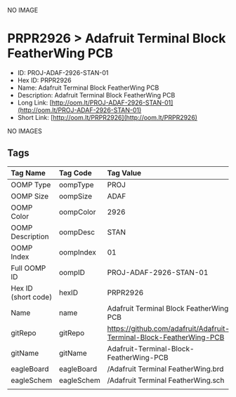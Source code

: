 


  
NO IMAGE  
# PRPR2926 > Adafruit Terminal Block FeatherWing PCB

- ID: PROJ-ADAF-2926-STAN-01
- Hex ID: PRPR2926
- Name: Adafruit Terminal Block FeatherWing PCB
- Description: Adafruit Terminal Block FeatherWing PCB
- Long Link: [http://oom.lt/PROJ-ADAF-2926-STAN-01](http://oom.lt/PROJ-ADAF-2926-STAN-01)
- Short Link: [http://oom.lt/PRPR2926](http://oom.lt/PRPR2926)
  
NO IMAGES  
## Tags
  

|Tag Name|Tag Code|Tag Value|
| :--- | :--- | :--- |
|OOMP Type|oompType|PROJ|
|OOMP Size|oompSize|ADAF|
|OOMP Color|oompColor|2926|
|OOMP Description|oompDesc|STAN|
|OOMP Index|oompIndex|01|
|Full OOMP ID|oompID|PROJ-ADAF-2926-STAN-01|
|Hex ID (short code)|hexID|PRPR2926|
|Name|name|Adafruit Terminal Block FeatherWing PCB|
|gitRepo|gitRepo|https://github.com/adafruit/Adafruit-Terminal-Block-FeatherWing-PCB|
|gitName|gitName|Adafruit-Terminal-Block-FeatherWing-PCB|
|eagleBoard|eagleBoard|/Adafruit Terminal FeatherWing.brd|
|eagleSchem|eagleSchem|/Adafruit Terminal FeatherWing.sch|
||||
